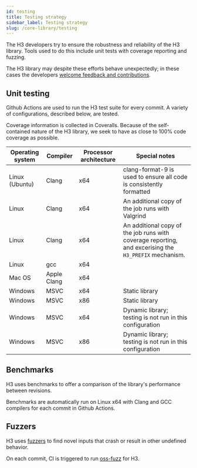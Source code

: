 ```yaml
---
id: testing
title: Testing strategy
sidebar_label: Testing strategy
slug: /core-library/testing
---
```


The H3 developers try to ensure the robustness and reliability of the H3 library. Tools used to do this include unit tests with coverage reporting
and fuzzing.

The H3 library may despite these efforts behave unexpectedly; in these cases the developers
[welcome feedback and contributions](https://github.com/uber/h3/blob/master/CONTRIBUTING.md).

## Unit testing

Github Actions are used to run the H3 test suite for every commit. A variety of configurations, described below, are tested.

Coverage information is collected in Coveralls. Because of the self-contained nature of the H3 library, we seek
to have as close to 100% code coverage as possible.

| Operating system | Compiler    | Processor architecture | Special notes
| ---------------- | ----------- | ---------------------- | -------------
| Linux (Ubuntu)   | Clang       | x64                    | clang-format-9 is used to ensure all code is consistently formatted
| Linux            | Clang       | x64                    | An additional copy of the job runs with Valgrind
| Linux            | Clang       | x64                    | An additional copy of the job runs with coverage reporting, and excerising the `H3_PREFIX` mechanism.
| Linux            | gcc         | x64                    | 
| Mac OS           | Apple Clang | x64                    | 
| Windows          | MSVC        | x64                    | Static library
| Windows          | MSVC        | x86                    | Static library
| Windows          | MSVC        | x64                    | Dynamic library; testing is not run in this configuration
| Windows          | MSVC        | x86                    | Dynamic library; testing is not run in this configuration

## Benchmarks

H3 uses benchmarks to offer a comparison of the library's performance between revisions.

Benchmarks are automatically run on Linux x64 with Clang and GCC compilers for each commit in Github Actions.

## Fuzzers

H3 uses [fuzzers](https://github.com/uber/h3/tree/master/src/apps/fuzzers) to find novel inputs that crash or result in other undefined behavior.

On each commit, CI is triggered to run [oss-fuzz](https://github.com/google/oss-fuzz/tree/master/projects/h3) for H3.
